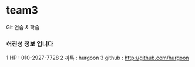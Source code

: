 # team3
Git 연습 &amp; 학습

### 허진성 정보 입니다
 1 HP : 010-2927-7728
 2 까톡 : hurgoon
 3 github : http://github.com/hurgoon
